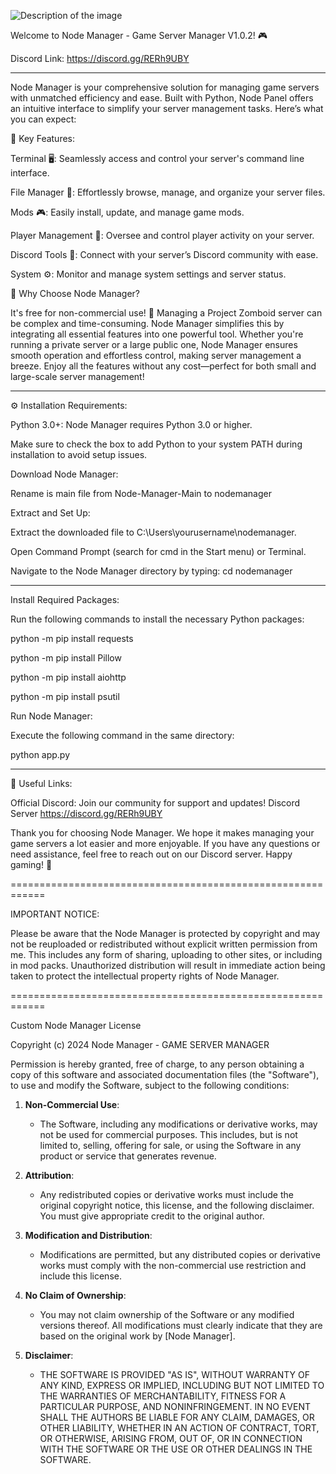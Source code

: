 ![Description of the image](https://steamuserimages-a.akamaihd.net/ugc/2413453859125140636/F016AE0311EF8AA127A40DA2A38189FA62E7AF36/?imw=5000&imh=5000&ima=fit&impolicy=Letterbox&imcolor=%23000000&letterbox=false)


Welcome to Node Manager - Game Server Manager V1.0.2! 🎮

Discord Link: 
https://discord.gg/RERh9UBY

-------------------------------------------

Node Manager is your comprehensive solution for managing game servers with unmatched efficiency and ease. Built with Python, Node Panel offers an intuitive interface to simplify your server management tasks. Here’s what you can expect:

🚀 Key Features:

Terminal 🖥️: Seamlessly access and control your server's command line interface.

File Manager 📂: Effortlessly browse, manage, and organize your server files.

Mods 🎮: Easily install, update, and manage game mods.

Player Management 👥: Oversee and control player activity on your server.

Discord Tools 💬: Connect with your server’s Discord community with ease.

System ⚙️: Monitor and manage system settings and server status.

🌟 Why Choose Node Manager?

It's free for non-commercial use! 🚀 Managing a Project Zomboid server can be complex and time-consuming. Node Manager simplifies this by integrating all essential features into one powerful tool. Whether you're running a private server or a large public one, Node Manager ensures smooth operation and effortless control, making server management a breeze. Enjoy all the features without any cost—perfect for both small and large-scale server management!

-------------------------------------------

⚙️ Installation Requirements:

Python 3.0+: Node Manager requires Python 3.0 or higher.

Make sure to check the box to add Python to your system PATH during installation to avoid setup issues.

Download Node Manager:

Rename is main file from Node-Manager-Main to nodemanager

Extract and Set Up:

Extract the downloaded file to C:\Users\yourusername\nodemanager.

Open Command Prompt (search for cmd in the Start menu) or Terminal.

Navigate to the Node Manager directory by typing: cd nodemanager

-------------------------------------------

Install Required Packages:

Run the following commands to install the necessary Python packages:

python -m pip install requests

python -m pip install Pillow

python -m pip install aiohttp

python -m pip install psutil

Run Node Manager:

Execute the following command in the same directory:

python app.py

-------------------------------------------

🔗 Useful Links:

Official Discord: Join our community for support and updates! Discord Server
https://discord.gg/RERh9UBY

Thank you for choosing Node Manager. We hope it makes managing your game servers a lot easier and more enjoyable. If you have any questions or need assistance, feel free to reach out on our Discord server. Happy gaming! 🚀

============================================================

IMPORTANT NOTICE:

Please be aware that the Node Manager is protected by copyright and may not be reuploaded or redistributed without explicit written permission from me. This includes any form of sharing, uploading to other sites, or including in mod packs. Unauthorized distribution will result in immediate action being taken to protect the intellectual property rights of Node Manager.

============================================================

Custom Node Manager License

Copyright (c) 2024 Node Manager - GAME SERVER MANAGER 

Permission is hereby granted, free of charge, to any person obtaining a copy
of this software and associated documentation files (the "Software"), to use
and modify the Software, subject to the following conditions:

1. **Non-Commercial Use**:
   - The Software, including any modifications or derivative works, may not be used for commercial purposes. This includes, but is not limited to, selling, offering for sale, or using the Software in any product or service that generates revenue.

2. **Attribution**:
   - Any redistributed copies or derivative works must include the original copyright notice, this license, and the following disclaimer. You must give appropriate credit to the original author.

3. **Modification and Distribution**:
   - Modifications are permitted, but any distributed copies or derivative works must comply with the non-commercial use restriction and include this license.

4. **No Claim of Ownership**:
   - You may not claim ownership of the Software or any modified versions thereof. All modifications must clearly indicate that they are based on the original work by [Node Manager].

5. **Disclaimer**:
   - THE SOFTWARE IS PROVIDED "AS IS", WITHOUT WARRANTY OF ANY KIND, EXPRESS OR IMPLIED, INCLUDING BUT NOT LIMITED TO THE WARRANTIES OF MERCHANTABILITY, FITNESS FOR A PARTICULAR PURPOSE, AND NONINFRINGEMENT. IN NO EVENT SHALL THE AUTHORS BE LIABLE FOR ANY CLAIM, DAMAGES, OR OTHER LIABILITY, WHETHER IN AN ACTION OF CONTRACT, TORT, OR OTHERWISE, ARISING FROM, OUT OF, OR IN CONNECTION WITH THE SOFTWARE OR THE USE OR OTHER DEALINGS IN THE SOFTWARE.
